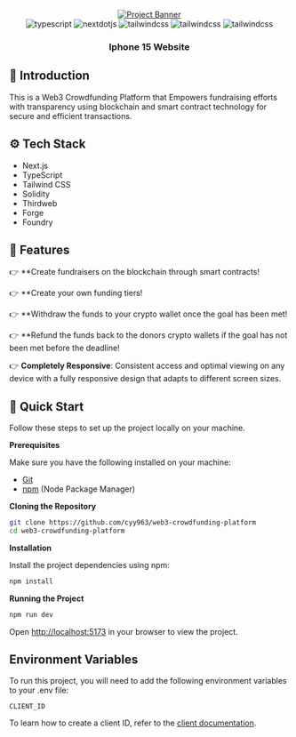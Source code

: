 <div align="center">
  <br />
    <a href="https://web3-crowdfunding-platform-sol.vercel.app" target="_blank">
      <img src="https://github.com/thirdweb-example/next-starter/assets/57885104/20c8ce3b-4e55-4f10-ae03-2fe4743a5ee8" alt="Project Banner">
    </a>
  <br />

  <div>
    <img src="https://img.shields.io/badge/-TypeScript-black?style=for-the-badge&logoColor=white&logo=typescript&color=3178C6" alt="typescript" />
    <img src="https://img.shields.io/badge/-Next_JS-black?style=for-the-badge&logoColor=white&logo=nextdotjs&color=000000" alt="nextdotjs" />
    <img src="https://img.shields.io/badge/-Tailwind_CSS-black?style=for-the-badge&logoColor=white&logo=tailwindcss&color=06B6D4" alt="tailwindcss" />
    <img src="https://img.shields.io/badge/-Solidity-black?style=for-the-badge&logoColor=white&logo=solidity&color=2471a3" alt="tailwindcss" />
    <img src="https://img.shields.io/badge/-Thirdweb-black?style=for-the-badge&logoColor=e337e8&logo=thirdweb&color=d6a9df" alt="tailwindcss" />
  </div>

  <h3 align="center">Iphone 15 Website</h3>

</div>

## <a name="introduction">🤖 Introduction</a>

This is a Web3 Crowdfunding Platform that Empowers fundraising efforts with transparency using blockchain and smart contract technology for secure and efficient transactions.

## <a name="tech-stack">⚙️ Tech Stack</a>

- Next.js
- TypeScript
- Tailwind CSS
- Solidity
- Thirdweb
- Forge
- Foundry  

## <a name="features">🔋 Features</a>

👉 **Create fundraisers on the blockchain through smart contracts!

👉 **Create your own funding tiers!

👉 **Withdraw the funds to your crypto wallet once the goal has been met!

👉 **Refund the funds back to the donors crypto wallets if the goal has not been met before the deadline!

👉 **Completely Responsive**: Consistent access and optimal viewing on any device with a fully responsive design that adapts to different screen sizes.

## <a name="quick-start">🤸 Quick Start</a>

Follow these steps to set up the project locally on your machine.

**Prerequisites**

Make sure you have the following installed on your machine:

- [Git](https://git-scm.com/)
- [npm](https://www.npmjs.com/) (Node Package Manager)

**Cloning the Repository**

```bash
git clone https://github.com/cyy963/web3-crowdfunding-platform
cd web3-crowdfunding-platform
```

**Installation**

Install the project dependencies using npm:

```bash
npm install
```

**Running the Project**

```bash
npm run dev
```

Open [http://localhost:5173](http://localhost:5173) in your browser to view the project.

## Environment Variables

To run this project, you will need to add the following environment variables to your .env file:

`CLIENT_ID`

To learn how to create a client ID, refer to the [client documentation](https://portal.thirdweb.com/typescript/v5/client). 


